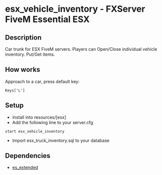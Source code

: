 # esx_vehicle_inventory - FXServer FiveM Essential ESX

## Description
Car trunk for ESX FiveM servers. Players can Open/Close individual vehicle inventory. Put/Get items.

## How works
Approach to a car, press default key:
```
Keys['L']
```
## Setup
* Install into resources/[esx]
* Add the following line to your server.cfg
```
start esx_vehicle_inventory
```
* Import esx_truck_inventory.sql to your database

## Dependencies
* [es_extended](https://github.com/ESX-Org/es_extended)
